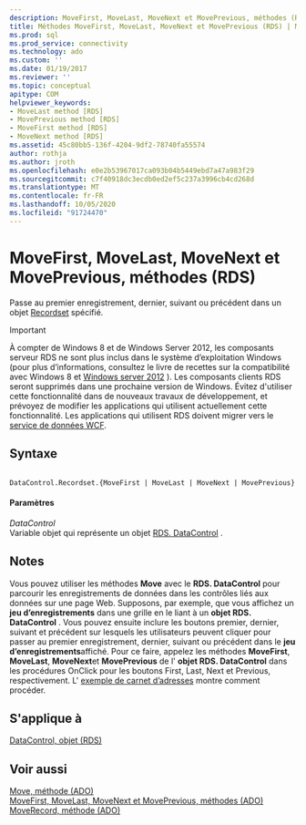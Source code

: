```yaml
---
description: MoveFirst, MoveLast, MoveNext et MovePrevious, méthodes (RDS)
title: Méthodes MoveFirst, MoveLast, MoveNext et MovePrevious (RDS) | Microsoft Docs
ms.prod: sql
ms.prod_service: connectivity
ms.technology: ado
ms.custom: ''
ms.date: 01/19/2017
ms.reviewer: ''
ms.topic: conceptual
apitype: COM
helpviewer_keywords:
- MoveLast method [RDS]
- MovePrevious method [RDS]
- MoveFirst method [RDS]
- MoveNext method [RDS]
ms.assetid: 45c80bb5-136f-4204-9df2-78740fa55574
author: rothja
ms.author: jroth
ms.openlocfilehash: e0e2b53967017ca093b04b5449ebd7a47a983f29
ms.sourcegitcommit: c7f40918dc3ecdb0ed2ef5c237a3996cb4cd268d
ms.translationtype: MT
ms.contentlocale: fr-FR
ms.lasthandoff: 10/05/2020
ms.locfileid: "91724470"
---
```

# <a name="movefirst-movelast-movenext-and-moveprevious-methods-rds"></a>MoveFirst, MoveLast, MoveNext et MovePrevious, méthodes (RDS)
Passe au premier enregistrement, dernier, suivant ou précédent dans un objet [Recordset](../ado-api/recordset-object-ado.md) spécifié.  
  
> [!IMPORTANT]
>  À compter de Windows 8 et de Windows Server 2012, les composants serveur RDS ne sont plus inclus dans le système d’exploitation Windows (pour plus d’informations, consultez le livre de recettes sur la compatibilité avec Windows 8 et [Windows server 2012](https://www.microsoft.com/download/details.aspx?id=27416) ). Les composants clients RDS seront supprimés dans une prochaine version de Windows. Évitez d'utiliser cette fonctionnalité dans de nouveaux travaux de développement, et prévoyez de modifier les applications qui utilisent actuellement cette fonctionnalité. Les applications qui utilisent RDS doivent migrer vers le [service de données WCF](/dotnet/framework/wcf/).  
  
## <a name="syntax"></a>Syntaxe  
  
```  
  
DataControl.Recordset.{MoveFirst | MoveLast | MoveNext | MovePrevious}  
```  
  
#### <a name="parameters"></a>Paramètres  
 *DataControl*  
 Variable objet qui représente un objet [RDS. DataControl](./datacontrol-object-rds.md) .  
  
## <a name="remarks"></a>Notes  
 Vous pouvez utiliser les méthodes **Move** avec le **RDS. DataControl** pour parcourir les enregistrements de données dans les contrôles liés aux données sur une page Web. Supposons, par exemple, que vous affichez un **jeu d’enregistrements** dans une grille en le liant à un **objet RDS. DataControl** . Vous pouvez ensuite inclure les boutons premier, dernier, suivant et précédent sur lesquels les utilisateurs peuvent cliquer pour passer au premier enregistrement, dernier, suivant ou précédent dans le **jeu d’enregistrements**affiché. Pour ce faire, appelez les méthodes **MoveFirst**, **MoveLast**, **MoveNext**et **MovePrevious** de l' **objet RDS. DataControl** dans les procédures OnClick pour les boutons First, Last, Next et Previous, respectivement. L' [exemple de carnet d’adresses](../../guide/remote-data-service/address-book-navigation-buttons.md) montre comment procéder.  
  
## <a name="applies-to"></a>S'applique à  
 [DataControl, objet (RDS)](./datacontrol-object-rds.md)  
  
## <a name="see-also"></a>Voir aussi  
 [Move, méthode (ADO)](../ado-api/move-method-ado.md)   
 [MoveFirst, MoveLast, MoveNext et MovePrevious, méthodes (ADO)](../ado-api/movefirst-movelast-movenext-and-moveprevious-methods-ado.md)   
 [MoveRecord, méthode (ADO)](../ado-api/moverecord-method-ado.md)
